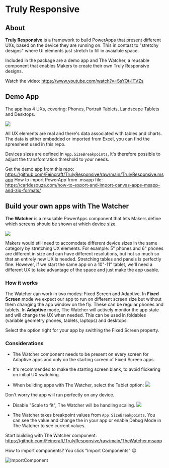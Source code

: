 # Truly Responsive
## About
**Truly Responsive** is a framework to build PowerApps that present different UXs, based on the device they are running on. This in contast to "stretchy designs" where UI elements just stretch to fill in avaialble space.

Included in the package are a demo app and The Watcher, a reusable component that enables Makers to create their own Truly Responsive designs.

Watch the video: https://www.youtube.com/watch?v=SsYOt-ITVZs

## Demo App
The app has 4 UXs, covering: Phones, Portrait Tablets, Landscape Tablets and Desktops.

![](https://github.com/Feincraft/TrulyResponsive/blob/main/TrulyResponsive%20O110.gif?raw=true)

All UX elements are real and there's data associated with tables and charts.
The data is either embedded or imported from Excel, you can find the spreasheet used in this repo.

Devices sizes are defined in `App.SizeBreakpoints`, it's therefore possible to adjust the transfomration threshold to your needs.

Get the demo app from this repo: https://github.com/Feincraft/TrulyResponsive/raw/main/TrulyResponsive.msapp
How to import PowerApp from .msapp file: https://carldesouza.com/how-to-export-and-import-canvas-apps-msapp-and-zip-formats/

## Build your own apps with The Watcher
**The Watcher** is a resusable PowerApps component that lets Makers define which screens should be shown at which device size.

![](https://user-images.githubusercontent.com/32096531/166683189-94bdb755-a120-4fc6-8065-4114b1fb7e0f.png)

Makers would still need to accomodate different device sizes in the same category by stretching UX elements. For example: 5" phones and 6" phones are different in size and can have different resolutions, but not so much so that an entirely new UX is needed. Stretching tables and panels is perfectly fine. However, if we start the same app on a 10"-11" tablet, we'll need a different UX to take advantage of the space and just make the app usable.

### How it works
The Watcher can work in two modes: Fixed Screen and Adaptive.
In **Fixed Screen** mode we expect our app to run on different screen size but without them changing the app window on the fly. These can be regular phones and tablets.
In **Adaptive** mode, The Watcher will actively monitor the app state and will change the UX when needed.
This can be used in foldables (variable geometry phones, tablets, laptops) and desktops.

Select the option right for your app by swithing the Fixed Screen property.

### Considerations

- The Watcher component needs to be present on every screen for Adaptive apps and only on the starting screen of Fixed Screen apps.

- It's recommended to make the starting screen blank, to avoid flickering on initial UX switching.

- When building apps with The Watcher, select the Tablet option:
![](https://user-images.githubusercontent.com/32096531/166683667-c5622f8b-9724-4a77-a0ac-bbd72b1eaac8.png)

Don't worry the app will run perfectly on any device.

- Disable "Scale to fit", The Watcher will be handling scaling.
![](https://user-images.githubusercontent.com/32096531/166683540-5428614a-4c63-4115-a3ba-38cf5a7024a5.png)

- The Watcher takes breakpoint values from `App.SizeBreakpoints`. You can see the value and change the in your app or enable Debug Mode in The Watcher to see current values.

Start building with The Watcher component: https://github.com/Feincraft/TrulyResponsive/raw/main/TheWatcher.msapp

How to import components? You click "Import Components" 😉

![ImportComponent](https://user-images.githubusercontent.com/32096531/166683736-6badc31b-1b06-4e50-ad00-0d8d0af1fd4d.png)

